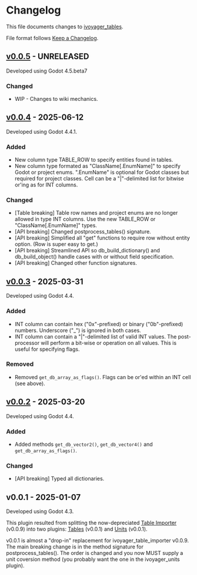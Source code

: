 # Changelog

This file documents changes to [ivoyager_tables](https://github.com/ivoyager/ivoyager_tables).

File format follows [Keep a Changelog](https://keepachangelog.com/en/1.0.0/).

## [v0.0.5] - UNRELEASED

Developed using Godot 4.5.beta7

### Changed
* WIP - Changes to wiki mechanics.

## [v0.0.4] - 2025-06-12

Developed using Godot 4.4.1.

### Added
* New column type TABLE_ROW to specify entities found in tables.
* New column type formated as "ClassName[.EnumName]" to specify Godot or project enums. ".EnumName" is optional for Godot classes but required for project classes. Cell can be a "|"-delimited list for bitwise or'ing as for INT columns.

### Changed
* [Table breaking] Table row names and project enums are no longer allowed in type INT columns. Use the new TABLE_ROW or "ClassName[.EnumName]" types.
* [API breaking] Changed postprocess_tables() signature.
* [API breaking] Simplified all "get" functions to require row without entity option. (Row is super easy to get.)
* [API breaking] Streamlined API so db_build_dictionary() and db_build_object() handle cases with or without field specification.
* [API breaking] Changed other function signatures.

## [v0.0.3] - 2025-03-31

Developed using Godot 4.4.

### Added
* INT column can contain hex ("0x"-prefixed) or binary ("0b"-prefixed) numbers. Underscore ("_") is ignored in both cases.
* INT column can contain a "|"-delimited list of valid INT values. The post-processor will perform a bit-wise or operation on all values. This is useful for specifying flags.

### Removed
* Removed `get_db_array_as_flags()`. Flags can be or'ed within an INT cell (see above). 

## [v0.0.2] - 2025-03-20

Developed using Godot 4.4.

### Added
* Added methods `get_db_vector2()`, `get_db_vector4()` and `get_db_array_as_flags()`.

### Changed
* [API breaking] Typed all dictionaries.

## v0.0.1 - 2025-01-07

Developed using Godot 4.3.

This plugin resulted from splitting the now-depreciated [Table Importer](https://github.com/ivoyager/ivoyager_table_importer) (v0.0.9) into two plugins: [Tables](https://github.com/ivoyager/ivoyager_tables) (v0.0.1) and [Units](https://github.com/ivoyager/ivoyager_units) (v0.0.1).

v0.0.1 is almost a "drop-in" replacement for ivoyager_table_importer v0.0.9. The main breaking change is in the method signature for postprocess_tables(). The order is changed and you now MUST supply a unit coversion method (you probably want the one in the ivoyager_units plugin).

[v0.0.5]: https://github.com/ivoyager/ivoyager_units/compare/v0.0.4...HEAD
[v0.0.4]: https://github.com/ivoyager/ivoyager_tables/compare/v0.0.3...v0.0.4
[v0.0.3]: https://github.com/ivoyager/ivoyager_tables/compare/v0.0.2...v0.0.3
[v0.0.2]: https://github.com/ivoyager/ivoyager_tables/compare/v0.0.1...v0.0.2
